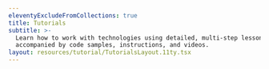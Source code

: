 ```yaml
---
eleventyExcludeFromCollections: true
title: Tutorials
subtitle: >-
  Learn how to work with technologies using detailed, multi-step lessons
  accompanied by code samples, instructions, and videos.
layout: resources/tutorial/TutorialsLayout.11ty.tsx
---
```


